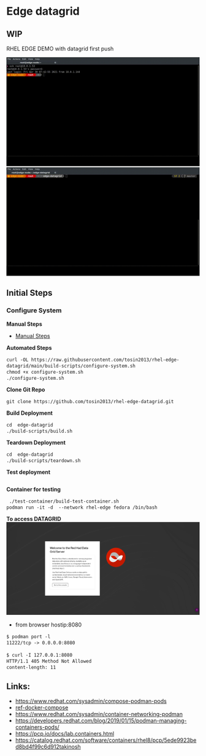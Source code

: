 # Edge datagrid
## WIP 
RHEL EDGE DEMO with datagrid first push

![Demo1](images/example-1.gif)
![Demo2](images/example-2.gif)


## Initial Steps

### Configure System
**Manual Steps**
* [Manual Steps](configure-system.md)

**Automated Steps** 
```
curl -OL https://raw.githubusercontent.com/tosin2013/rhel-edge-datagrid/main/build-scripts/configure-system.sh
chmod +x configure-system.sh
./configure-system.sh
```

**Clone Git Repo**
```
git clone https://github.com/tosin2013/rhel-edge-datagrid.git
```
**Build Deployment**
```
cd  edge-datagrid
./build-scripts/build.sh 
```

**Teardown Deployment**
```
cd  edge-datagrid
./build-scripts/teardown.sh 
```
**Test deployment**
```
```

**Container for testing**
```
 ./test-container/build-test-container.sh
podman run -it -d  --network rhel-edge fedora /bin/bash 
```

**To access DATAGRID**
![Datagrid](images/datagrid.png)
* from browser hostip:8080
```
$ podman port -l
11222/tcp -> 0.0.0.0:8080

$ curl -I 127.0.0.1:8080
HTTP/1.1 405 Method Not Allowed
content-length: 11
```

## Links: 
* https://www.redhat.com/sysadmin/compose-podman-pods
* [ref-docker-compose](https://stephennimmo.com/ref-docker-compose/)
* https://www.redhat.com/sysadmin/container-networking-podman
* https://developers.redhat.com/blog/2019/01/15/podman-managing-containers-pods/
* https://pcp.io/docs/lab.containers.html
* https://catalog.redhat.com/software/containers/rhel8/pcp/5ede9923bed8bd4f99c6d912takinosh

